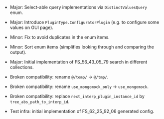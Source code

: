 
*   Major: Select-able query implementations via `DistinctValuesQuery` enum.
*   Major: Introduce `PluginType.ConfiguratorPlugin` (e.g. to configure some values on GUI page).
*   Minor: Fix to avoid duplicates in the enum items.
*   Minor: Sort enum items (simplifies looking through and comparing the output).

*   Major: Initial implementation of FS_56_43_05_79 search in different collections.

*   Broken compatibility: rename `@/temp/` -> `@/tmp/`.
*   Broken compatibility: rename `use_mongomock_only` -> `use_mongomock`.
*   Broken compatibility: replace `next_interp_plugin_instance_id` by `tree_abs_path_to_interp_id`.

*   Test infra: initial implementation of FS_62_25_92_06 generated config.
